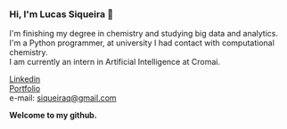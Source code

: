 ### Hi, I'm Lucas Siqueira 👋

I'm finishing my degree in chemistry and studying big data and analytics.</br>
I'm a Python programmer, at university I had contact with computational chemistry.</br>
I am currently an intern in Artificial Intelligence at Cromai.</br>

<a href="https://www.linkedin.com/in/lucasiqueiira/">Linkedin</a><br>
<a href="https://github.com/lucasiqueiira/Portfolio">Portfolio</a><br>
e-mail: siqueiraq@gmail.com


**Welcome to my github.**
